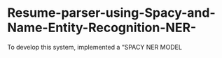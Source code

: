 # Resume-parser-using-Spacy-and-Name-Entity-Recognition-NER-
To develop this system, implemented a “SPACY NER MODEL
